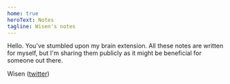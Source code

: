 ```yaml
---
home: true
heroText: Notes
tagline: Wisen's notes
---
```


Hello. You've stumbled upon my brain extension. All these notes are written for myself,
but I'm sharing them publicly as it might be beneficial for someone out there.

Wisen ([twitter](https://twitter.com/ceilfors))

